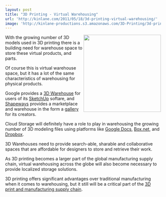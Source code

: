 ```yaml
---
layout: post
title: "3D Printing - Virtual Warehousing"
url: 'http://kinlane.com/2011/05/18/3d-printing-virtual-warehousing/'
image: 'http://kinlane-productions.s3.amazonaws.com/3D-Printing/3d-printing-warehousing.jpg'
---
```


<img class="c1" src="http://kinlane-productions.s3.amazonaws.com/3D-Printing/3d-printing-warehousing.jpg" alt="" width="250" align="right" />With the growing number of 3D models used in 3D printing there is a building need for warehouse space to store these virtual products, and parts.

Of course this is virtual warehouse space, but it has a lot of the same characteristics of warehousing for physical products.

Google provides a [3D Warehouse][1] for users of its [SketchUp][2] softare, and [Shapeways][3] provides a marketplace and warehouse in the form a [gallery][4] for its creators.

Cloud Storage will definitely have a role to play in warehousing the growing number of 3D modeling files using platforms like [Google Docs][5], [Box.net][6], and [Dropbox][7].

3D Warehouses need to provide search-able, sharable and collaborative spaces that are affordable for designers to store and retrieve their work.

As 3D printing becomes a larger part of the global manufacturing supply chain, virtual warehousing across the globe will also become necessary to provide localized storage solutions.

3D printing offers significant advantages over traditional manufacturing when it comes to warehousing, but it still will be a critical part of the [3D print and manufacturing supply chain][8].

   [1]: http://sketchup.google.com/3dwarehouse/ (3D Warehouse)
   [2]: http://sketchup.google.com/ (SketchUp)
   [3]: http://www.shapeways.com/ (Shapeways)
   [4]: http://www.shapeways.com/gallery (Gallery)
   [5]: http://docs.google.com (Google Docs)
   [6]: http://Box.net (Box.net)
   [7]: www.dropbox.com (Dropbox)
   [8]: http://www.kinlane.com/2011/05/3d-printing-and-manufacturing-supply-chain/ (3D print and manufacturing supply chain)
